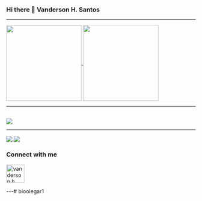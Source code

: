 ### Hi there 👋 Vanderson H. Santos
---

<a href="https://github.com/anuraghazra/github-readme-stats">
  <img height=200 align="center" src="https://github-readme-stats.vercel.app/api?username=bioolegar1&show_icons=true&theme=tokyonight" />
</a>
<a href="https://github.com/anuraghazra/convoychat">
  <img height=201 align="center" src="https://github-readme-stats.vercel.app/api/top-langs/?username=bioolegar1&layout=donut&theme=tokyonight" />
</a>
<br>

---

<br>
<a href="https://github.com/bioolegar1/encurtaLink">
  <img align="center" src="https://github-readme-stats.vercel.app/api/pin/?username=bioolegar1&repo=encurtaLink&theme=tokyonight" />
</a>
<a href="https://github.com/bioolegar1/GeradordeSenhaMFA>
  <img align="center" src="https://github-readme-stats.vercel.app/api/pin/?username=bioolegar1&repo=GeradordeSenhaMFA&theme=tokyonight" />
</a>
<br>

---

<a href="https://github.com/bioolegar1/StoreMotopecas-Site">
  <img  align="center" src="https://github-readme-stats.vercel.app/api/pin/?username=bioolegar1&repo=StoreMotopecas-Site&theme=tokyonight" />
</a>
<a href="https://github.com/bioolegar1/dslist">
  <img  align="center" src="https://github-readme-stats.vercel.app/api/pin/?username=bioolegar1&repo=dslist&theme=tokyonight" />
</a>




### Connect with me

<p>
<a href="https://www.linkedin.com/in/vandersonhsantos" target="blank"><img align="center" src="https://cdn.jsdelivr.net/npm/simple-icons@3.0.1/icons/linkedin.svg" alt="vanderson h santos" height="48" width="48" /></a>


---# bioolegar1
